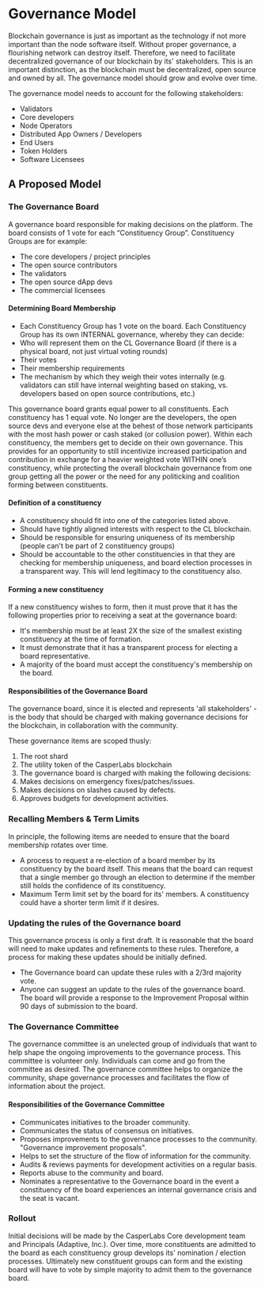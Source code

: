 # Governance Model

Blockchain governance is just as important as the technology if not more important than the node software itself. Without proper governance, a flourishing network can destroy itself. Therefore, we need to facilitate decentralized governance of our blockchain by its' stakeholders. This is an important distinction, as the blockchain must be decentralized, open source and owned by all. The governance model should grow and evolve over time.

The governance model needs to account for the following stakeholders:

* Validators
* Core developers
* Node Operators
* Distributed App Owners / Developers
* End Users
* Token Holders
* Software Licensees

## A Proposed Model

### The Governance Board

A governance board responsible for making decisions on the platform. The board consists of 1 vote for each “Constituency Group”. Constituency Groups are for example:

* The core developers / project principles
* The open source contributors
* The validators
* The open source dApp devs
* The commercial licensees

#### Determining Board Membership

* Each Constituency Group has 1 vote on the board. Each Constituency Group has its own INTERNAL governance, whereby they can decide:
* Who will represent them on the CL Governance Board \(if there is a physical board, not just virtual voting rounds\)
* Their votes
* Their membership requirements
* The mechanism by which they weigh their votes internally \(e.g. validators can still have internal weighting based on staking, vs. developers based on open source contributions, etc.\)

This governance board grants equal power to all constituents. Each constituency has 1 equal vote. No longer are the developers, the open source devs and everyone else at the behest of those network participants with the most hash power or cash staked \(or collusion power\). Within each constituency, the members get to decide on their own governance. This provides for an opportunity to still incentivize increased participation and contribution in exchange for a heavier weighted vote WITHIN one’s constituency, while protecting the overall blockchain governance from one group getting all the power or the need for any politicking and coalition forming between constituents.

#### Definition of a constituency

* A constituency should fit into one of the categories listed above.
* Should have tightly aligned interests with respect to the CL blockchain.
* Should be responsible for ensuring uniqueness of its membership \(people can't be part of 2 constituency groups\)
* Should be accountable to the other constituencies in that they are checking for membership uniqueness, and board election processes in a transparent way.  This will lend legitimacy to the constituency also.

#### Forming a new constituency

If a new constituency wishes to form, then it must prove that it has the following properties prior to receiving a seat at the governance board:

* It's membership must be at least 2X the size of the smallest existing constituency at the time of formation.
* It must demonstrate that it has a transparent process for electing a board representative.
* A majority of the board must accept the constituency's membership on the board.

#### Responsibilities of the Governance Board

The governance board, since it is elected and represents 'all stakeholders' - is the body that should be charged with making governance decisions for the blockchain, in collaboration with the community.

These governance items are scoped thusly:

1. The root shard
2. The utility token of the CasperLabs blockchain
3. The governance board is charged with making the following decisions:
4. Makes decisions on emergency fixes/patches/issues.
5. Makes decisions on slashes caused by defects.
6. Approves budgets for development activities.

### Recalling Members & Term Limits

In principle, the following items are needed to ensure that the board membership rotates over time.

* A process to request a re-election of a board member by its constituency by the board itself. This means that the board can request that a single member go through an election to determine if the member still holds the confidence of its constituency.
* Maximum Term limit set by the board for its' members. A constituency could have a shorter term limit if it desires.

### Updating the rules of the Governance board

This governance process is only a first draft. It is reasonable that the board will need to make updates and refinements to these rules. Therefore, a process for making these updates should be initially defined.

* The Governance board can update these rules with a 2/3rd majority vote.
* Anyone can suggest an update to the rules of the governance board.  The board will provide a response to the Improvement Proposal within 90 days of submission to the board.

### The Governance Committee

The governance committee is an unelected group of individuals that want to help shape the ongoing improvements to the governance process. This committee is volunteer only. Individuals can come and go from the committee as desired. The governance committee helps to organize the community, shape governance processes and facilitates the flow of information about the project.

#### Responsibilities of the Governance Committee

* Communicates initiatives to the broader community.
* Communicates the status of consensus on initiatives.
* Proposes improvements to the governance processes to the community.  "Governance improvement proposals".
* Helps to set the structure of the flow of information for the community.
* Audits & reviews payments for development activities on a regular basis. 
* Reports abuse to the community and board. 
* Nominates a representative to the Governance board in the event a constituency of the board experiences an internal governance crisis and the seat is vacant.

### Rollout

Initial decisions will be made by the CasperLabs Core development team and Principals \(Adaptive, Inc.\). Over time, more constituents are admitted to the board as each constituency group develops its' nomination / election processes. Ultimately new constituent groups can form and the existing board will have to vote by simple majority to admit them to the governance board.

